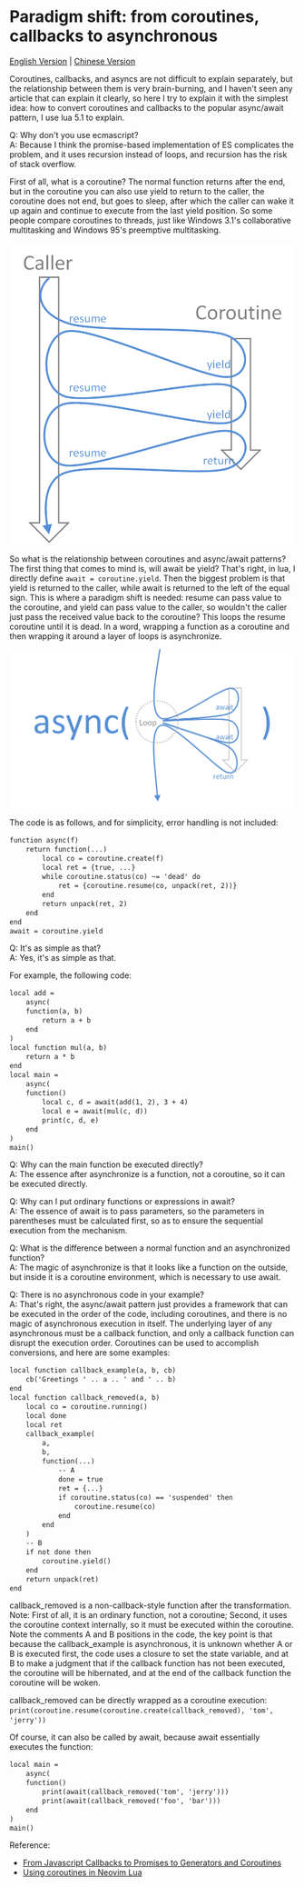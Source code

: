# Paradigm shift: from coroutines, callbacks to asynchronous

[English Version](README.md) | [Chinese Version](README_zhCN.md)

Coroutines, callbacks, and asyncs are not difficult to explain separately, but the relationship between them is very brain-burning, and I haven't seen any article that can explain it clearly, so here I try to explain it with the simplest idea: how to convert coroutines and callbacks to the popular async/await pattern, I use lua 5.1 to explain.

Q: Why don't you use ecmascript? <br>
A: Because I think the promise-based implementation of ES complicates the problem, and it uses recursion instead of loops, and recursion has the risk of stack overflow.

First of all, what is a coroutine? The normal function returns after the end, but in the coroutine you can also use yield to return to the caller, the coroutine does not end, but goes to sleep, after which the caller can wake it up again and continue to execute from the last yield position. So some people compare coroutines to threads, just like Windows 3.1's collaborative multitasking and Windows 95's preemptive multitasking.

![](figure_1.png)

So what is the relationship between coroutines and async/await patterns? The first thing that comes to mind is, will await be yield? That's right, in lua, I directly define `await = coroutine.yield`. Then the biggest problem is that yield is returned to the caller, while await is returned to the left of the equal sign. This is where a paradigm shift is needed: resume can pass value to the coroutine, and yield can pass value to the caller, so wouldn't the caller just pass the received value back to the coroutine? This loops the resume coroutine until it is dead. In a word, wrapping a function as a coroutine and then wrapping it around a layer of loops is asynchronize.

![](figure_2.png)

The code is as follows, and for simplicity, error handling is not included:

```
function async(f)
    return function(...)
        local co = coroutine.create(f)
        local ret = {true, ...}
        while coroutine.status(co) ~= 'dead' do
            ret = {coroutine.resume(co, unpack(ret, 2))}
        end
        return unpack(ret, 2)
    end
end
await = coroutine.yield
```

Q: It's as simple as that? <br>
A: Yes, it's as simple as that.

For example, the following code:

```
local add =
    async(
    function(a, b)
        return a + b
    end
)
local function mul(a, b)
    return a * b
end
local main =
    async(
    function()
        local c, d = await(add(1, 2), 3 + 4)
        local e = await(mul(c, d))
        print(c, d, e)
    end
)
main()
```

Q: Why can the main function be executed directly? <br>
A: The essence after asynchronize is a function, not a coroutine, so it can be executed directly.

Q: Why can I put ordinary functions or expressions in await? <br>
A: The essence of await is to pass parameters, so the parameters in parentheses must be calculated first, so as to ensure the sequential execution from the mechanism.

Q: What is the difference between a normal function and an asynchronized function? <br>
A: The magic of asynchronize is that it looks like a function on the outside, but inside it is a coroutine environment, which is necessary to use await.

Q: There is no asynchronous code in your example? <br>
A: That's right, the async/await pattern just provides a framework that can be executed in the order of the code, including coroutines, and there is no magic of asynchronous execution in itself. The underlying layer of any asynchronous must be a callback function, and only a callback function can disrupt the execution order. Coroutines can be used to accomplish conversions, and here are some examples:

```
local function callback_example(a, b, cb)
    cb('Greetings ' .. a .. ' and ' .. b)
end
local function callback_removed(a, b)
    local co = coroutine.running()
    local done
    local ret
    callback_example(
        a,
        b,
        function(...)
            -- A
            done = true
            ret = {...}
            if coroutine.status(co) == 'suspended' then
                coroutine.resume(co)
            end
        end
    )
    -- B
    if not done then
        coroutine.yield()
    end
    return unpack(ret)
end
```

callback_removed is a non-callback-style function after the transformation. Note: First of all, it is an ordinary function, not a coroutine; Second, it uses the coroutine context internally, so it must be executed within the coroutine. Note the comments A and B positions in the code, the key point is that because the callback_example is asynchronous, it is unknown whether A or B is executed first, the code uses a closure to set the state variable, and at B to make a judgment that if the callback function has not been executed, the coroutine will be hibernated, and at the end of the callback function the coroutine will be woken.

callback_removed can be directly wrapped as a coroutine execution: `print(coroutine.resume(coroutine.create(callback_removed), 'tom', 'jerry'))`

Of course, it can also be called by await, because await essentially executes the function:

```
local main =
    async(
    function()
        print(await(callback_removed('tom', 'jerry')))
        print(await(callback_removed('foo', 'bar')))
    end
)
main()
```

Reference:

- [From Javascript Callbacks to Promises to Generators and Coroutines
](https://cscrunch.com/content/javascript-callbacks-promises-generators-and-coroutines)
- [Using coroutines in Neovim Lua
](https://gregorias.github.io/posts/using-coroutines-in-neovim-lua/)